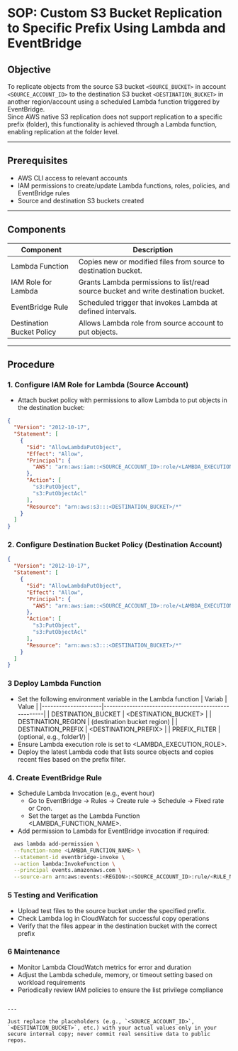 # SOP: Custom S3 Bucket Replication to Specific Prefix Using Lambda and EventBridge

## Objective  
To replicate objects from the source S3 bucket `<SOURCE_BUCKET>` in account `<SOURCE_ACCOUNT_ID>` to the destination S3 bucket `<DESTINATION_BUCKET>` in another region/account using a scheduled Lambda function triggered by EventBridge.  
Since AWS native S3 replication does not support replication to a specific prefix (folder), this functionality is achieved through a Lambda function, enabling replication at the folder level.

---

## Prerequisites  
- AWS CLI access to relevant accounts  
- IAM permissions to create/update Lambda functions, roles, policies, and EventBridge rules  
- Source and destination S3 buckets created  

---

## Components  

| Component            | Description                                         |
|---------------------|-----------------------------------------------------|
| Lambda Function     | Copies new or modified files from source to destination bucket.  |
| IAM Role for Lambda | Grants Lambda permissions to list/read source bucket and write destination bucket. |
| EventBridge Rule    | Scheduled trigger that invokes Lambda at defined intervals.      |
| Destination Bucket Policy | Allows Lambda role from source account to put objects.       |

---

## Procedure  

### 1. Configure IAM Role for Lambda (Source Account)  
- Attach bucket policy with permissions to allow Lambda to put objects in the destination bucket:

```json
{
  "Version": "2012-10-17",
  "Statement": [
    {
      "Sid": "AllowLambdaPutObject",
      "Effect": "Allow",
      "Principal": {
        "AWS": "arn:aws:iam::<SOURCE_ACCOUNT_ID>:role/<LAMBDA_EXECUTION_ROLE>"
      },
      "Action": [
        "s3:PutObject",
        "s3:PutObjectAcl"
      ],
      "Resource": "arn:aws:s3:::<DESTINATION_BUCKET>/*"
    }
  ]
}
```
### 2. Configure Destination Bucket Policy (Destination Account)
```json
{
  "Version": "2012-10-17",
  "Statement": [
    {
      "Sid": "AllowLambdaPutObject",
      "Effect": "Allow",
      "Principal": {
        "AWS": "arn:aws:iam::<SOURCE_ACCOUNT_ID>:role/<LAMBDA_EXECUTION_ROLE>"
      },
      "Action": [
        "s3:PutObject",
        "s3:PutObjectAcl"
      ],
      "Resource": "arn:aws:s3:::<DESTINATION_BUCKET>/*"
    }
  ]
}
```
### 3 Deploy Lambda Function
- Set the following environment variable in the Lambda function
| Variab              | Value                                         |
|---------------------|-----------------------------------------------------|
| DESTINATION_BUCKET    | <DESTINATION_BUCKET>  |
| DESTINATION_REGION  | (destination bucket region) |
| DESTINATION_PREFIX    | <DESTINATION_PREFIX>      |
| PREFIX_FILTER       | (optional, e.g., folder1/)       |
- Ensure Lambda execution role is set to <LAMBDA_EXECUTION_ROLE>.
- Deploy the latest Lambda code that lists source objects and copies recent files based on the prefix filter.

### 4. Create EventBridge Rule
- Schedule Lambda Invocation (e.g., event hour)
  - Go to EventBridge → Rules → Create rule → Schedule → Fixed rate or Cron.
  - Set the target as the Lambda Function <LAMBDA_FUNCTION_NAME>.
- Add permission to Lambda for EventBridge invocation if required:
```bash
  aws lambda add-permission \
  --function-name <LAMBDA_FUNCTION_NAME> \
  --statement-id eventbridge-invoke \
  --action lambda:InvokeFunction \
  --principal events.amazonaws.com \
  --source-arn arn:aws:events:<REGION>:<SOURCE_ACCOUNT_ID>:rule/<RULE_NAME>
```
### 5 Testing and Verification
- Upload test files to the source bucket under the specified prefix.
- Check Lambda log in CloudWatch for successful copy operations
- Verify that the files appear in the destination bucket with the correct prefix
### 6 Maintenance
- Monitor Lambda CloudWatch metrics for error and duration
- Adjust the Lambda schedule, memory, or timeout setting based on workload requirements
- Periodically review IAM policies to ensure the list privilege compliance

```pgsql

---

Just replace the placeholders (e.g., `<SOURCE_ACCOUNT_ID>`, `<DESTINATION_BUCKET>`, etc.) with your actual values only in your secure internal copy; never commit real sensitive data to public repos.  

```
